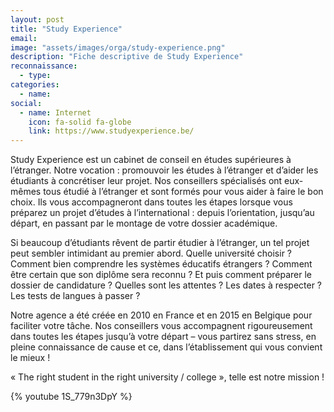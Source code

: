```yaml
---
layout: post
title: "Study Experience"
email: 
image: "assets/images/orga/study-experience.png"
description: "Fiche descriptive de Study Experience"
reconnaissance:
  - type: 
categories: 
  - name: 
social:
  - name: Internet
    icon: fa-solid fa-globe
    link: https://www.studyexperience.be/
---
```

Study Experience est un cabinet de conseil en études supérieures à l’étranger. Notre vocation : promouvoir les études à l’étranger et d’aider les étudiants à concrétiser leur projet. Nos conseillers spécialisés ont eux-mêmes tous étudié à l’étranger et sont formés pour vous aider à faire le bon choix. Ils vous accompagneront dans toutes les étapes lorsque vous préparez un projet d’études à l’international : depuis l’orientation, jusqu’au départ, en passant par le montage de votre dossier académique.

Si beaucoup d’étudiants rêvent de partir étudier à l’étranger, un tel projet peut sembler intimidant au premier abord. Quelle université choisir ? Comment bien comprendre les systèmes éducatifs étrangers ? Comment être certain que son diplôme sera reconnu ? Et puis comment préparer le dossier de candidature ? Quelles sont les attentes ? Les dates à respecter ? Les tests de langues à passer ?

Notre agence a été créée en 2010 en France et en 2015 en Belgique pour faciliter votre tâche. Nos conseillers vous accompagnent rigoureusement dans toutes les étapes jusqu’à votre départ – vous partirez sans stress, en pleine connaissance de cause et ce, dans l’établissement qui vous convient le mieux !

« The right student in the right university / college », telle est notre mission !

{% youtube 1S_779n3DpY %}
